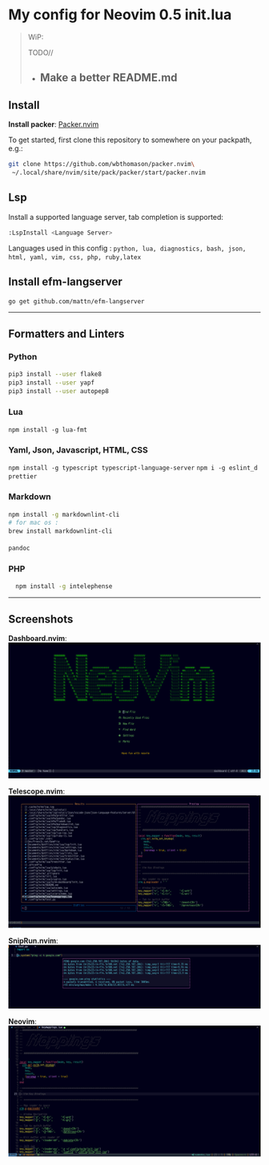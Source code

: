 # My config for Neovim 0.5 init.lua

> WiP:
>
> TODO//
>
> - ## Make a better README.md

## Install

**Install packer**:
[Packer.nvim](https://github.com/wbthomason/packer.nvim)

To get started, first clone this repository to somewhere on your
packpath, e.g.:

``` bash
git clone https://github.com/wbthomason/packer.nvim\
 ~/.local/share/nvim/site/pack/packer/start/packer.nvim
```

## Lsp

Install a supported language server, tab completion is supported:

``` bash
:LspInstall <Language Server>
```

Languages used in this config :
`python, lua, diagnostics, bash, json, html, yaml, vim, css, php, ruby,latex`

## Install efm-langserver

`go get github.com/mattn/efm-langserver`

------------------------------------------------------------------------

## Formatters and Linters

### Python

``` bash
pip3 install --user flake8
pip3 install --user yapf
pip3 install --user autopep8
```

### Lua

`npm install -g lua-fmt`

### Yaml, Json, Javascript, HTML, CSS

`npm install -g typescript typescript-language-server`
`npm i -g eslint_d prettier`

### Markdown

``` bash
npm install -g markdownlint-cli
# for mac os :
brew install markdownlint-cli

pandoc
```

### PHP

``` bash
  npm install -g intelephense
```

------------------------------------------------------------------------

## Screenshots

**Dashboard.nvim**:
[![Dashboard](Screenshots/dashboard.png)](Screenshots/dashboard.png)

**Telescope.nvim**:
[![Telescope](Screenshots/telescope.png)](Screenshots/telescope.png)

**SnipRun.nvim**:
[![SnipRun](Screenshots/SnipRun_float.png)](Screenshots/SnipRun_float.png)

**Neovim**:
[![screen-shot](Screenshots/screenshot.png)](Screenshots/screenshot.png)
